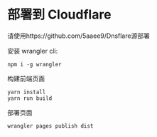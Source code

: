 # 部署到 Cloudflare

请使用https://github.com/5aaee9/Dnsflare源部署

安装 wrangler cli:

```
npm i -g wrangler
```

构建前端页面

```
yarn install
yarn run build
```

部署页面

```
wrangler pages publish dist
```
